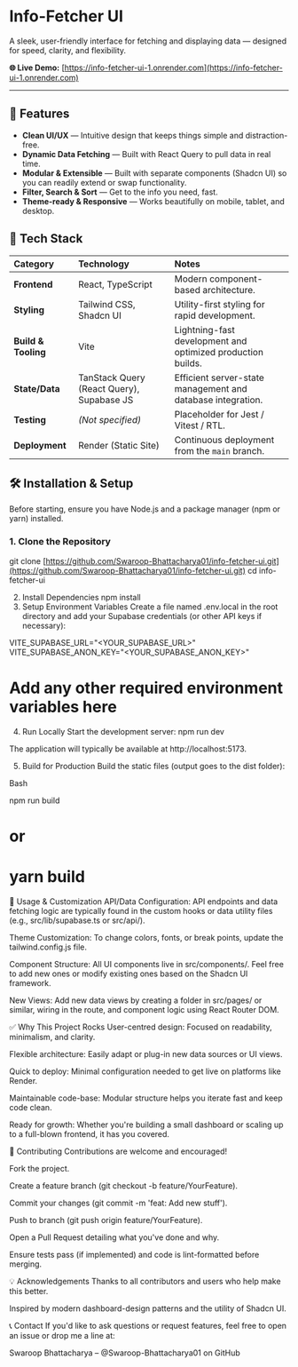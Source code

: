 # Info-Fetcher UI

A sleek, user-friendly interface for fetching and displaying data — designed for speed, clarity, and flexibility.

**🌐 Live Demo:** [https://info-fetcher-ui-1.onrender.com](https://info-fetcher-ui-1.onrender.com)

---

## 🚀 Features

* **Clean UI/UX** — Intuitive design that keeps things simple and distraction-free.
* **Dynamic Data Fetching** — Built with React Query to pull data in real time.
* **Modular & Extensible** — Built with separate components (Shadcn UI) so you can readily extend or swap functionality.
* **Filter, Search & Sort** — Get to the info you need, fast.
* **Theme-ready & Responsive** — Works beautifully on mobile, tablet, and desktop.

## 🧩 Tech Stack

| Category | Technology | Notes |
| :--- | :--- | :--- |
| **Frontend** | React, TypeScript | Modern component-based architecture. |
| **Styling** | Tailwind CSS, Shadcn UI | Utility-first styling for rapid development. |
| **Build & Tooling** | Vite | Lightning-fast development and optimized production builds. |
| **State/Data** | TanStack Query (React Query), Supabase JS | Efficient server-state management and database integration. |
| **Testing** | *(Not specified)* | Placeholder for Jest / Vitest / RTL. |
| **Deployment** | Render (Static Site) | Continuous deployment from the `main` branch. |

## 🛠️ Installation & Setup

Before starting, ensure you have Node.js and a package manager (npm or yarn) installed.

### 1. Clone the Repository
git clone [https://github.com/Swaroop-Bhattacharya01/info-fetcher-ui.git](https://github.com/Swaroop-Bhattacharya01/info-fetcher-ui.git)
cd info-fetcher-ui

2. Install Dependencies
npm install
3. Setup Environment Variables
Create a file named .env.local in the root directory and add your Supabase credentials (or other API keys if necessary):

VITE_SUPABASE_URL="<YOUR_SUPABASE_URL>"
VITE_SUPABASE_ANON_KEY="<YOUR_SUPABASE_ANON_KEY>"
# Add any other required environment variables here
4. Run Locally
Start the development server:
npm run dev

The application will typically be available at http://localhost:5173.

5. Build for Production
Build the static files (output goes to the dist folder):

Bash

npm run build
# or
# yarn build
🎨 Usage & Customization
API/Data Configuration: API endpoints and data fetching logic are typically found in the custom hooks or data utility files (e.g., src/lib/supabase.ts or src/api/).

Theme Customization: To change colors, fonts, or break points, update the tailwind.config.js file.

Component Structure: All UI components live in src/components/. Feel free to add new ones or modify existing ones based on the Shadcn UI framework.

New Views: Add new data views by creating a folder in src/pages/ or similar, wiring in the route, and component logic using React Router DOM.

✅ Why This Project Rocks
User-centred design: Focused on readability, minimalism, and clarity.

Flexible architecture: Easily adapt or plug-in new data sources or UI views.

Quick to deploy: Minimal configuration needed to get live on platforms like Render.

Maintainable code-base: Modular structure helps you iterate fast and keep code clean.

Ready for growth: Whether you're building a small dashboard or scaling up to a full-blown frontend, it has you covered.

🤝 Contributing
Contributions are welcome and encouraged!

Fork the project.

Create a feature branch (git checkout -b feature/YourFeature).

Commit your changes (git commit -m 'feat: Add new stuff').

Push to branch (git push origin feature/YourFeature).

Open a Pull Request detailing what you've done and why.

Ensure tests pass (if implemented) and code is lint-formatted before merging.

💡 Acknowledgements
Thanks to all contributors and users who help make this better.

Inspired by modern dashboard-design patterns and the utility of Shadcn UI.

📞 Contact
If you'd like to ask questions or request features, feel free to open an issue or drop me a line at:

Swaroop Bhattacharya – @Swaroop-Bhattacharya01 on GitHub
